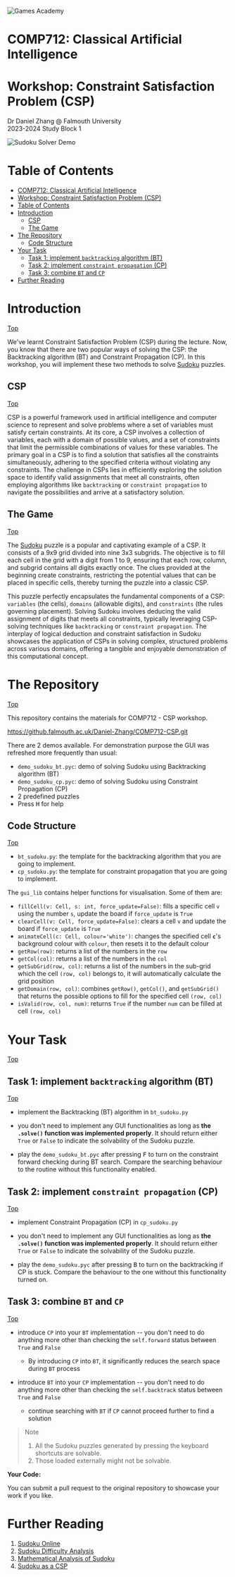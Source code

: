![Games Academy](../../../../Falmouth/common/ga_uni_logo.png)

# COMP712: Classical Artificial Intelligence 

# Workshop: Constraint Satisfaction Problem (CSP)

Dr Daniel Zhang @ Falmouth University\
2023-2024 Study Block 1

![Sudoku Solver Demo](bt_sudoku.apng)

<div id="top"></div>

# Table of Contents
- [COMP712: Classical Artificial Intelligence](#comp712-classical-artificial-intelligence)
- [Workshop: Constraint Satisfaction Problem (CSP)](#workshop-constraint-satisfaction-problem-csp)
- [Table of Contents](#table-of-contents)
- [Introduction](#introduction)
  - [CSP](#csp)
  - [The Game](#the-game)
- [The Repository](#the-repository)
  - [Code Structure](#code-structure)
- [Your Task](#your-task)
  - [Task 1: implement `backtracking` algorithm (BT)](#task-1-implement-backtracking-algorithm-bt)
  - [Task 2: implement `constraint propagation` (CP)](#task-2-implement-constraint-propagation-cp)
  - [Task 3: combine `BT` and `CP`](#task-3-combine-bt-and-cp)
- [Further Reading](#further-reading)



# Introduction
[Top](#top)

We've learnt Constraint Satisfaction Problem (CSP) during the lecture. Now, you know that there are two popular ways of solving the CSP: the Backtracking algorithm (BT) and Constraint Propagation (CP). In this workshop, you will implement these two methods to solve [Sudoku](https://sudoku.com/) puzzles.

## CSP
[Top](#top)

CSP is a powerful framework used in artificial intelligence and computer science to represent and solve problems where a set of variables must satisfy certain constraints. At its core, a CSP involves a collection of variables, each with a domain of possible values, and a set of constraints that limit the permissible combinations of values for these variables. The primary goal in a CSP is to find a solution that satisfies all the constraints simultaneously, adhering to the specified criteria without violating any constraints. The challenge in CSPs lies in efficiently exploring the solution space to identify valid assignments that meet all constraints, often employing algorithms like `backtracking` or `constraint propagation` to navigate the possibilities and arrive at a satisfactory solution.

## The Game
[Top](#top)

The [Sudoku](https://sudoku.com/) puzzle is a popular and captivating example of a CSP. It consists of a 9x9 grid divided into nine 3x3 subgrids. The objective is to fill each cell in the grid with a digit from 1 to 9, ensuring that each row, column, and subgrid contains all digits exactly once. The clues provided at the beginning create constraints, restricting the potential values that can be placed in specific cells, thereby turning the puzzle into a classic CSP.

This puzzle perfectly encapsulates the fundamental components of a CSP: `variables` (the cells), `domains` (allowable digits), and `constraints` (the rules governing placement). Solving Sudoku involves deducing the valid assignment of digits that meets all constraints, typically leveraging CSP-solving techniques like `backtracking` or `constraint propagation`. The interplay of logical deduction and constraint satisfaction in Sudoku showcases the application of CSPs in solving complex, structured problems across various domains, offering a tangible and enjoyable demonstration of this computational concept.

# The Repository
[Top](#top)

This repository contains the materials for COMP712 - CSP workshop.

https://github.falmouth.ac.uk/Daniel-Zhang/COMP712-CSP.git

There are 2 demos available. For demonstration purpose the GUI was refreshed more frequently than usual:

- `demo_sudoku_bt.pyc`: demo of solving Sudoku using Backtracking algorithm (BT)
- `demo_sudoku_cp.pyc`: demo of solving Sudoku using Constraint Propagation (CP)
- 2 predefined puzzles
- Press <kbd>H</kbd> for help

## Code Structure
[Top](#top)

- `bt_sudoku.py`: the template for the backtracking algorithm that you are going to implement.
- `cp_sudoku.py`: the template for constraint propagation that you are going to implement.

The `gui_lib` contains helper functions for visualisation. Some of them are:

- `fillCell(v: Cell, s: int, force_update=False)`: fills a specific cell `v` using the number `s`, update the board if `force_update` is `True`
- `clearCell(v: Cell, force_update=False)`: clears a cell `v` and update the board if `force_update` is `True`
- `animateCell(c: Cell, colour='white')`: changes the specified cell **`c`**'s background colour with `colour`, then resets it to the default colour
- `getRow(row)`: returns a list of the numbers in the `row`
- `getCol(col)`: returns a list of the numbers in the `col`
- `getSubGrid(row, col)`: returns a list of the numbers in the sub-grid which the cell `(row, col)` belongs to, it will automatically calculate the grid position
- `getDomain(row, col)`: combines `getRow()`, `getCol()`, and `getSubGrid()` that returns the possible options to fill for the specified cell `(row, col)`
- `isValid(row, col, num)`: returns `True` if the number `num` can be filled at cell `(row, col)`

# Your Task
[Top](#top)

## Task 1: implement `backtracking` algorithm (BT)
[Top](#top)

- implement the Backtracking (BT) algorithm in `bt_sudoku.py`
   
- you don't need to implement any GUI functionalities as long as **the `.solve()` function was implemented properly**. It should return either `True` or `False` to indicate the solvability of the Sudoku puzzle.
   
- play the `demo_sudoku_bt.pyc` after pressing <kbd>F</kbd> to turn on the constraint forward checking during BT search. Compare the searching behaviour to the routine without this functionality enabled.
   
## Task 2: implement `constraint propagation` (CP)
[Top](#top)

- implement Constraint Propagation (CP) in `cp_sudoku.py`
   
- you don't need to implement any GUI functionalities as long as **the `.solve()` function was implemented properly**. It should return either `True` or `False` to indicate the solvability of the Sudoku puzzle.
   
- play the `demo_sudoku.pyc` after pressing <kbd>B</kbd> to turn on the backtracking if CP is stuck. Compare the behaviour to the one without this functionality turned on.


## Task 3: combine `BT` and `CP`
[Top](#top)

- introduce `CP` into your `BT` implementation -- you don't need to do anything more other than checking the `self.forward` status between `True` and `False`
   - By introducing `CP` into `BT`, it significantly reduces the search space during `BT` process

- introduce `BT` into your `CP` implementation -- you don't need to do anything more other than checking the `self.backtrack` status between `True` and `False`
  - continue searching with `BT` if `CP` cannot proceed further to find a solution

> Note
>    1. All the Sudoku puzzles generated by pressing the keyboard shortcuts are solvable.
>    2. Those loaded externally might not be solvable.

**Your Code:**

You can submit a pull request to the original repository to showcase your work if you like.


# Further Reading

1. [Sudoku Online](https://www.learn-sudoku.com/)
2. [Sudoku Difficulty Analysis](https://www.sudokuoftheday.com/difficulty)
3. [Mathematical Analysis of Sudoku](https://ar5iv.labs.arxiv.org/html/1403.7373)
4. [Sudoku as a CSP](https://www.codeproject.com/articles/34403/sudoku-as-a-csp)
    